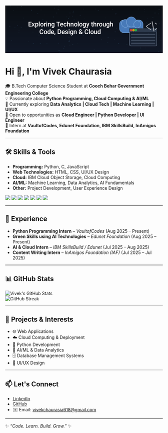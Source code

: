 <p align="center">
  <img src="IMG_20250830_215913.png" alt="Vivek Chaurasia — Cloud Engineer | Python Developer | UI/UX Engineer" />
</p>

# Hi 👋, I'm Vivek Chaurasia  

🎓 B.Tech Computer Science Student at **Cooch Behar Government Engineering College**  
💡 Passionate about **Python Programming, Cloud Computing & AI/ML**  
🚀 Currently exploring **Data Analytics | Cloud Tech | Machine Learning | UI/UX**  
🤝 Open to opportunities as **Cloud Engineer | Python Developer | UI Engineer**  
📌 Intern at **VaultofCodes, Edunet Foundation, IBM SkillsBuild, InAmigos Foundation**  

---

## 🛠️ Skills & Tools  

- **Programming:** Python, C, JavaScript  
- **Web Technologies:** HTML, CSS, UI/UX Design  
- **Cloud:** IBM Cloud Object Storage, Cloud Computing  
- **AI/ML:** Machine Learning, Data Analytics, AI Fundamentals  
- **Other:** Project Development, User Experience Design  

<p>
  <img src="https://img.shields.io/badge/Python-3776AB?style=for-the-badge&logo=python&logoColor=white"/>
  <img src="https://img.shields.io/badge/C-00599C?style=for-the-badge&logo=c&logoColor=white"/>
  <img src="https://img.shields.io/badge/HTML5-E34F26?style=for-the-badge&logo=html5&logoColor=white"/>
  <img src="https://img.shields.io/badge/CSS3-1572B6?style=for-the-badge&logo=css3&logoColor=white"/>
  <img src="https://img.shields.io/badge/JavaScript-F7DF1E?style=for-the-badge&logo=javascript&logoColor=black"/>
  <img src="https://img.shields.io/badge/Cloud-4285F4?style=for-the-badge&logo=googlecloud&logoColor=white"/>
  <img src="https://img.shields.io/badge/MySQL-4479A1?style=for-the-badge&logo=mysql&logoColor=white"/>
</p>

---

## 💼 Experience  

- **Python Programming Intern** – *VaultofCodes* (Aug 2025 – Present)  
- **Green Skills using AI Technologies** – *Edunet Foundation* (Aug 2025 – Present)  
- **AI & Cloud Intern** – *IBM SkillsBuild / Edunet* (Jul 2025 – Aug 2025)  
- **Content Writing Intern** – *InAmigos Foundation (IAF)* (Jul 2025 – Jul 2025)  

---

## 📊 GitHub Stats  

![Vivek's GitHub Stats](https://github-readme-stats.vercel.app/api?username=YOUR_GITHUB_USERNAME&show_icons=true&theme=radical)  
![GitHub Streak](https://github-readme-streak-stats.herokuapp.com/?user=YOUR_GITHUB_USERNAME&theme=radical)  

---

## 📌 Projects & Interests  

- 🌐 Web Applications  
- ☁️ Cloud Computing & Deployment  
- 🐍 Python Development  
- 🤖 AI/ML & Data Analytics  
- 🗄️ Database Management Systems  
- 🎨 UI/UX Design  

---

## 📫 Let's Connect  

- [LinkedIn](https://www.linkedin.com/in/YOUR-LINKEDIN-USERNAME)  
- [GitHub](https://github.com/YOUR_GITHUB_USERNAME)  
- ✉️ Email: vivekchaurasia618@gmail.com  

---

✨ *“Code. Learn. Build. Grow.”* ✨
